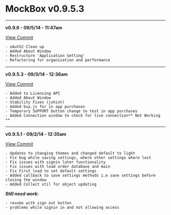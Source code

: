 MockBox v0.9.5.3
=========

---------------------------------------
**v0.9.6 - 09/5/14 - 11:47am**


[View Commit](d79f489682dab4f932dd4807cb5c5dfec55b8c7f)

```
- oAuth2 Clean up
- Added About Window
- Restructure 'Application Setting'
- Refactoring for organization and performance
```
---------------------------------------
**v0.9.5.3 - 09/3/14 - 12:36am**


[View Commit](2d0df8ad67a07e367a52cb84813fe56e86d46e4a)

```
- Added to Licensing API
- Added About Window
- Stability Fixes (jshint)
- Added buy.js for in app purchases
- Temporary SUPPORT button change to test in app purchases
- Added Connection window to check for live connection** Not Working **
```

---------------------------------------
**v0.9.5.1 - 09/2/14 - 12:35am**


[View Commit](e0fb5146c6bcd4c62c28a6e97a79e216fb2cddf0)

```
- Updates to changing themes and changed default to light
- Fix bug while saving settings, where other settings where lost
- Fix issues with signin later functionality
- Fix issues with load order database and main
- Fix First load to set default settings
- Added callback to save settings methods i.e save settings before closing the window
- Added Collect util for object updating
```
***Still need work:*** 
```
- revoke with sign out button
- problems while signin in and not allowing access
```
